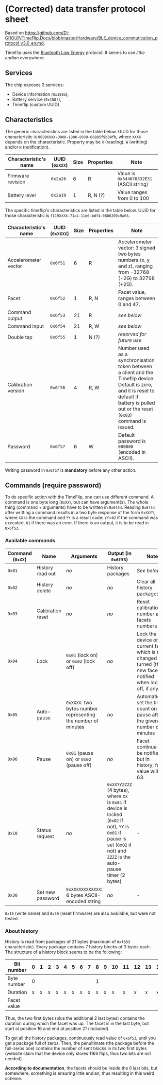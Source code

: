 # (Corrected) data transfer protocol sheet

Based on <https://github.com/DI-GROUP/TimeFlip.Docs/blob/master/Hardware/BLE_device_commutication_protocol_v3.0_en.md>.



Timeflip uses the [Bluetooth Low Energy](https://en.wikipedia.org/wiki/Bluetooth_Low_Energy) protocol.
It seems to use *little endian* everywhere.

## Services

The chip exposes 3 services:

+ Device information (`0x180a`),
+ Battery service (`0x180f`),
+ Timeflip (custom UUID).


## Characteristics

The generic characteristics are listed in the table below.
UUID for those characteristic is `0000XXXX-0000-1000-8000-00805f9b34fb`, where `XXXX` depends on the characteristic.
Property may be `R` (reading), `W` (writting) and/or `N` (notification).

Characteristic's name | UUID (`0xXXX`) | Size | Properties | Note
----------------------|--------------|------|------------|-----
Firmware revision | `0x2a26` | 6 | R | Value is `0x544676332E31` (ASCII string)
Battery level | `0x2a19` | 1 | R, N (?) | Value ranges from 0 to 100


The specific timeflip's characteristics are listed in the table below.
UUID for those characteristic is `f119XXXX-71a4-11e6-bdf4-0800200c9a66`.

Characteristic's name | UUID (`0xXXXX`) | Size | Properties | Note
----------------------|--------------|------|------------|-----
Accelerometer vector | `0x6f51` | 6 | R | Accelerometer vector: 3 signed two bytes numbers (x, y and z), ranging from -32768 (-2G) to 32768 (+2G).
Facet | `0x6f52` | 1 | R, N | Facet value, ranges between 0 and 47.
Command output | `0x6f53` | 21  | R | *see below*
Command input | `0x6f54` | 21  | R, W | *see below*
Double tap | `0x6f55` | 1 | N (?) | *reserved for future use*
Calibration version | `0x6f56` | 4 | R, W | Number used as a synchronisation token between a client and the Timeflip device. Default is zero, and it is reset to default if battery is pulled out or the reset (`0x03`) command is issued.
Password | `0x6f57` | 6 | W | Default password is `000000` (encoded in ASCII).

Writing password in `0x6f57` is **mandatory** before any other action. 

## Commands (require password)

To do specific action with the TimeFlip, one can use different command.
A command is one byte long (`0xXX`), but can have argument(s). 
The whole thing (command + arguments) have to be written in `0x6f54`.
Reading `0x6f54` after writting a command results in a two byte response of the form `0xXXYY`, where `XX` is the command and `YY` is a result code: `YY`=`02` if the command was executed, `01` if there was an error. 
If there is an output, it is to be read in `0x6f53`.

### Available commands

Command (`0xXX`) | Name | Arguments | Output (in `0x6f53`) | Note
-----------------|------|-----------|----------------------|------
`0x01` | History read out | *no* | History packages | *See below*
`0x02` | History delete | *no* | *no* | Clear all history packages
`0x03` | Calibration reset | *no* | *no* | Reset calibration number and facets numbers
`0x04` | Lock | `0x01` (lock on) or `0x02` (lock off) | *no* | Lock the device on the current facet, which is not changed if turned (the new face is notified when lock is off, if any)
`0x05` | Auto-pause | `0xXXXX`: two bytes number representing the number of minutes | *no* | Automatically set the time count on pause after the given number of minutes
`0x06` | Pause | `0x01` (pause on) or `0x02` (pause off) | *no* | Facet continue to be notified, but in history, facet value will be 63.
`0x10` | Status request | *no* | `0xXXYYZZZZ` (4 bytes), where `XX` is `0x01` if device is locked (`0x02` if not), `YY` is `0x01` if pause is set (`0x02` if not) and `ZZZZ` is the auto-pause timer (2 bytes) | -
`0x30` | Set new password | `0xXXXXXXXXXXXX`: 6 bytes ASCII-encoded string | *no* | -

`0x15` (write name) and `0x50` (reset firmware) are also available, but were not tested.
 
### About history
 
History is read from packages of 21 bytes (maximum of `0xf653` characteristic).
Every package contains 7 history blocks of 3 bytes each.
The structure of a history block seems to be the following:
 
Bit number | 0 | 1 | 2 | 3 | 4 | 5 | 6 | 7 | 8 | 9 | 10 | 11 | 12 | 13 | 14 | 15 | 16 | 17 | 18 | 19 | 20 | 21 | 22 | 23 
-----------|---|---|---|---|---|---|---|---|---|---|----|----|----|----|----|----|----|----|----|----|----|----|----|----
Byte number| 0 |   |   |   |   |   |   |   | 1 |   |    |    |    |    |    |    | 2
Duration   | x | x | x | x | x | x | x | x | x | x | x  | x  | x  | x  | x  | x  |    |    |    |    |    |    | x  | x
Facet value|   |   |   |   |   |   |   |   |   |   |    |    |    |    |    |    | x  | x  | x  | x  | x  | x 


Thus, the two first bytes (plus the additional 2 last bytes) contains the duration during which the facet was up.
The facet is in the last byte, but start at position 16 and end at position 21 (included).

To get all the history packages, continuously read value of `0x6f53`, until you get a package full of zeros.
Then, the penultimate (the package before the full-zeros one) contains the number of sent blocks in its two first bytes (website claim that the device only stores 1166 flips, thus two bits are not needed).

**According to documentation**, the facets should be inside the 6 last bits, but somewhere, something is ensuring little endian, thus resulting in this weird scheme.

